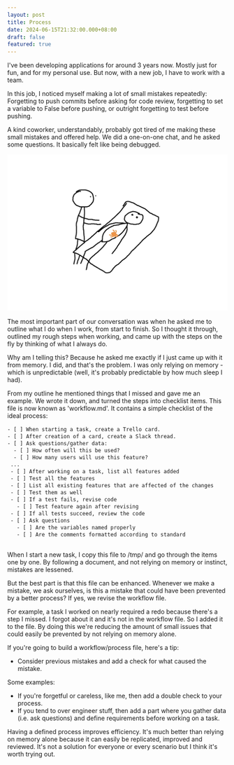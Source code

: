 ```yaml
---
layout: post
title: Process
date: 2024-06-15T21:32:00.000+08:00
draft: false
featured: true
---
```

I've been developing applications for around 3 years now. Mostly just for fun, and for my personal use. But now, with a new job, I have to work with a team.

In this job, I noticed myself making a lot of small mistakes repeatedly: Forgetting to push commits before asking for code review, forgetting to set a variable to False before pushing, or outright forgetting to test before pushing.

A kind coworker, understandably, probably got tired of me making these small mistakes and offered help. We did a one-on-one chat, and he asked some questions. It basically felt like being debugged.

![stick figure man standing beside human lying in the bed with a 'bug' coming out.](img/human-debugging-human.jpg "Human debugging human")

The most important part of our conversation was when he asked me to outline what I do when I work, from start to finish. So I thought it through, outlined my rough steps when working, and came up with the steps on the fly by thinking of what I always do.

Why am I telling this? Because he asked me exactly if I just came up with it from memory. I did, and that's the problem. I was only relying on memory - which is unpredictable (well, it's probably predictable by how much sleep I had). 

From my outline he mentioned things that I missed and gave me an example. We wrote it down, and turned the steps into checklist items. This file is now known as 'workflow.md'. It contains a simple checklist of the ideal process:

```
- [ ] When starting a task, create a Trello card.
- [ ] After creation of a card, create a Slack thread.
- [ ] Ask questions/gather data:
  - [ ] How often will this be used?
  - [ ] How many users will use this feature?
 ...
 - [ ] After working on a task, list all features added
 - [ ] Test all the features
 - [ ] List all existing features that are affected of the changes
 - [ ] Test them as well
 - [ ] If a test fails, revise code
   - [ ] Test feature again after revising
 - [ ] If all tests succeed, review the code
 - [ ] Ask questions
   - [ ] Are the variables named properly
   - [ ] Are the comments formatted according to standard
   
```

When I start a new task, I copy this file to /tmp/ and go through the items one by one. By following a document, and not relying on memory or instinct, mistakes are lessened.

But the best part is that this file can be enhanced. Whenever we make a mistake, we ask ourselves, is this a mistake that could have been prevented by a better process? If yes, we revise the workflow file.

For example, a task I worked on nearly required a redo because there's a step I missed. I forgot about it and it's not in the workflow file. So I added it to the file. By doing this we're reducing the amount of small issues that could easily be prevented by not relying on memory alone. 

If you're going to build a workflow/process file, here's a tip:

* Consider previous mistakes and add a check for what caused the mistake. 

Some examples:

* If you're forgetful or careless, like me, then add a double check to your process. 
* If you tend to over engineer stuff, then add a part where you gather data (i.e. ask questions) and define requirements before working on a task.

Having a defined process improves efficiency. It's much better than relying on memory alone because it can easily be replicated, improved and reviewed. It's not a solution for everyone or every scenario but I think it's worth trying out.
